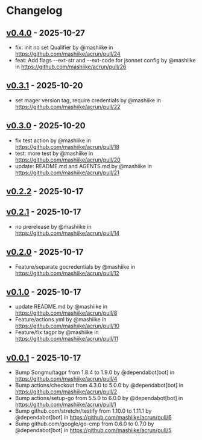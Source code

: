 # Changelog

## [v0.4.0](https://github.com/mashiike/acrun/compare/v0.3.1...v0.4.0) - 2025-10-27
- fix: init no set Qualifier by @mashiike in https://github.com/mashiike/acrun/pull/24
- feat: Add flags --ext-str and --ext-code for jsonnet config by @mashiike in https://github.com/mashiike/acrun/pull/26

## [v0.3.1](https://github.com/mashiike/acrun/compare/v0.3.0...v0.3.1) - 2025-10-20
- set mager version tag, require credentials by @mashiike in https://github.com/mashiike/acrun/pull/22

## [v0.3.0](https://github.com/mashiike/acrun/compare/v0.2.2...v0.3.0) - 2025-10-20
- fix test action by @mashiike in https://github.com/mashiike/acrun/pull/18
- test: more test by @mashiike in https://github.com/mashiike/acrun/pull/20
- update: README.md and AGENTS.md by @mashiike in https://github.com/mashiike/acrun/pull/21

## [v0.2.2](https://github.com/mashiike/acrun/compare/v0.2.1...v0.2.2) - 2025-10-17

## [v0.2.1](https://github.com/mashiike/acrun/compare/v0.2.0...v0.2.1) - 2025-10-17
- no prerelease by @mashiike in https://github.com/mashiike/acrun/pull/14

## [v0.2.0](https://github.com/mashiike/acrun/compare/v0.1.0...v0.2.0) - 2025-10-17
- Feature/separate gocredentials by @mashiike in https://github.com/mashiike/acrun/pull/12

## [v0.1.0](https://github.com/mashiike/acrun/compare/v0.0.1...v0.1.0) - 2025-10-17
- update README.md by @mashiike in https://github.com/mashiike/acrun/pull/8
- Feature/actions.yml by @mashiike in https://github.com/mashiike/acrun/pull/10
- Feature/fix tagpr by @mashiike in https://github.com/mashiike/acrun/pull/11

## [v0.0.1](https://github.com/mashiike/acrun/commits/v0.0.1) - 2025-10-17
- Bump Songmu/tagpr from 1.8.4 to 1.9.0 by @dependabot[bot] in https://github.com/mashiike/acrun/pull/4
- Bump actions/checkout from 4.3.0 to 5.0.0 by @dependabot[bot] in https://github.com/mashiike/acrun/pull/2
- Bump actions/setup-go from 5.5.0 to 6.0.0 by @dependabot[bot] in https://github.com/mashiike/acrun/pull/1
- Bump github.com/stretchr/testify from 1.10.0 to 1.11.1 by @dependabot[bot] in https://github.com/mashiike/acrun/pull/6
- Bump github.com/google/go-cmp from 0.6.0 to 0.7.0 by @dependabot[bot] in https://github.com/mashiike/acrun/pull/5

